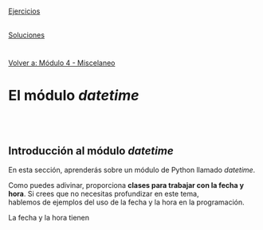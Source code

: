 #  
[Ejercicios](/Modulo4/Seccion5/Sec5-ej.md)
<br></br>

[Soluciones](/Modulo4/Seccion5/Sec5-ejsol.md)  

#

[Volver a: Módulo 4 - Miscelaneo](../README.md)
# **El módulo *datetime***  

<br></br>  

## **Introducción al módulo *datetime***  
En esta sección, aprenderás sobre un módulo de Python llamado *datetime*.  

Como puedes adivinar, proporciona **clases para trabajar con la fecha y hora**. Si crees que no necesitas profundizar en este tema,  
hablemos de ejemplos del uso de la fecha y la hora en la programación.  

La fecha y la hora tienen 